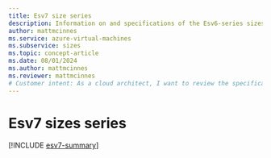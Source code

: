```yaml
---
title: Esv7 size series
description: Information on and specifications of the Esv6-series sizes
author: mattmcinnes
ms.service: azure-virtual-machines
ms.subservice: sizes
ms.topic: concept-article
ms.date: 08/01/2024
ms.author: mattmcinnes
ms.reviewer: mattmcinnes
# Customer intent: As a cloud architect, I want to review the specifications and feature support of various Esv6-series virtual machine sizes, so that I can select the most appropriate size for my workloads and optimize performance in the cloud environment.
---
```


# Esv7 sizes series 

[!INCLUDE [esv7-summary](./includes/esv7-series-summary.md)]
